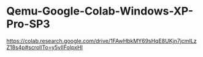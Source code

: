 # Qemu-Google-Colab-Windows-XP-Pro-SP3
https://colab.research.google.com/drive/1FAwHbkMY69sHqE8UKjn7jcmILzZ18s4p#scrollTo=y5vIlFoIpxHI

